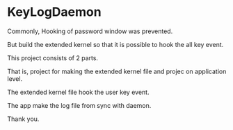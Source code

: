 KeyLogDaemon
============
Commonly, Hooking of password window was prevented. 

But build the extended kernel so that it is possible to hook the all key event.

This project consists of 2 parts.

That is, project for making the extended kernel file and projec on application level.

The extended kernel file hook the user key event.

The app make the log file from sync with daemon.

Thank you.
